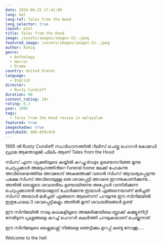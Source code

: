 ```yaml
---
date: 2020-06-22 17:41:09
lang: mal
lang-ref: Tales from the Hood
lang_selector: true
layout: post
title: Tales from the Hood
image: /assets/images/images-51-.jpeg
featured_image: /assets/images/images-51-.jpeg
author: Ashiq
genre:
  - Anthology
  - Horror
  - Drama
country: United States
language:
  - English
director:
  - Rusty Cundieff
duration: 98
content_rating: 18+
rating: 6.3
year: 1995
tags:
  - Tales from the Hood review in malayalam
featured: true
imageshadow: true
youtubeId: dOO-A59c4C0
---
```

1995 ൽ Rusty Cundieff സംവിധാനത്തിൽ റിലീസ് ചെയ്ത ഹൊറർ കോമഡി ഡ്രാമ ആന്തോളജി ഫിലിം ആണ് Tales from the Hood


സിംസ് എന്ന വ്യക്തിയുടെ കയ്യിൽ കുറച്ചു drugs ഉണ്ടെന്നറിഞ്ഞ മൂന്നു ചെറുപ്പക്കാർ അദ്ദേഹത്തിൻറെ funeral home ലേക്ക്  പോകുന്നു  അവിടെയെത്തിയ
അവരോട് അകത്തേക്ക് വരാൻ സിംസ് ആവശ്യപ്പെടുന്നു
പക്ഷേ സിംസ് അവിടെയുള്ള ഒരു ശവപ്പെട്ടി അവരെ തുറന്നുകാണിക്കുന്നു...
അതിൽ  ഒരാളുടെ ശവശരീരം ഉണ്ടായിരുന്നു അപ്പോൾ വന്നിരിക്കുന്ന ചെറുപ്പക്കാരൻ അയാളോട് ചോദിക്കുന്നു ഇയാൾ എങ്ങനെയാണ് മരിച്ചത്
സിംസ് അയാൾ മരിച്ചത് എങ്ങനെ ആണെന്ന് പറയുന്നു 
ഈ സിനിമയിൽ  ഇതുപോലെ 3 ശവപ്പെട്ടികളും 
അതിൽ മൂന്ന് ശവശരീരങ്ങൾ ഉണ്ട് 

 ഈ സിനിമയിൽ നാലു കഥകളിലൂടെ അമേരിക്കയിലെ ബ്ലാക്ക് കമ്മ്യൂണിറ്റി നേരിടുന്ന പ്രശ്നങ്ങളെ കുറച്ച് ഹൊറർ കലർത്തി പറയുകയാണ് ചെയ്യുന്നത്

ഈ സിനിമയുടെ ക്ലൈമാക്സ് നിങ്ങളെ ഞെട്ടിക്കും ഉറപ്പ്
കണ്ടു നോക്കൂ.....

Welcome to the hell